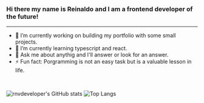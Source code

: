 ### Hi there my name is Reinaldo and I am a frontend developer of the future!
<hr>

- 🔭 I’m currently working on building my portfolio with some small projects.
- 🌱 I’m currently learning typescript and react.
- 💬 Ask me about anythig and I'll answer or look for an answer.
- ⚡ Fun fact: Porgramming is not an easy task but is a valuable lesson in life.
<br>

 ![rnvdeveloper's GitHub stats](https://github-readme-stats.vercel.app/api?username=rnvdeveloper&show_icons=true&theme=radical)
 ![Top Langs](https://github-readme-stats.vercel.app/api/top-langs/?username=rnvdeveloper&layout=compact)


